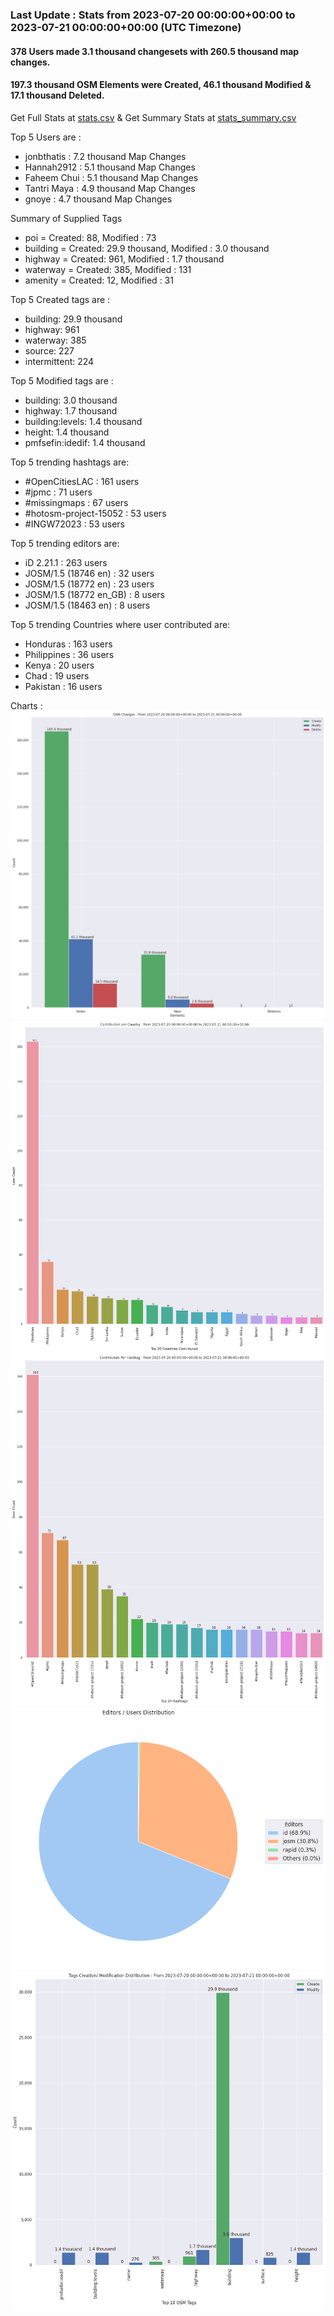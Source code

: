 ### Last Update : Stats from 2023-07-20 00:00:00+00:00 to 2023-07-21 00:00:00+00:00 (UTC Timezone)

#### 378 Users made 3.1 thousand changesets with 260.5 thousand map changes.
#### 197.3 thousand OSM Elements were Created, 46.1 thousand Modified & 17.1 thousand Deleted.
Get Full Stats at [stats.csv](/stats/hotosm/Daily/stats.csv)
 & Get Summary Stats at [stats_summary.csv](/stats/hotosm/Daily/stats_summary.csv)

Top 5 Users are : 
- jonbthatis : 7.2 thousand Map Changes
- Hannah2912 : 5.1 thousand Map Changes
- Faheem Chui : 5.1 thousand Map Changes
- Tantri Maya : 4.9 thousand Map Changes
- gnoye : 4.7 thousand Map Changes

Summary of Supplied Tags
- poi = Created: 88, Modified : 73
- building = Created: 29.9 thousand, Modified : 3.0 thousand
- highway = Created: 961, Modified : 1.7 thousand
- waterway = Created: 385, Modified : 131
- amenity = Created: 12, Modified : 31


Top 5 Created tags are :
- building: 29.9 thousand
- highway: 961
- waterway: 385
- source: 227
- intermittent: 224


Top 5 Modified tags are :
- building: 3.0 thousand
- highway: 1.7 thousand
- building:levels: 1.4 thousand
- height: 1.4 thousand
- pmfsefin:idedif: 1.4 thousand


Top 5 trending hashtags are:
- #OpenCitiesLAC : 161 users
- #jpmc : 71 users
- #missingmaps : 67 users
- #hotosm-project-15052 : 53 users
- #INGW72023 : 53 users


Top 5 trending editors are:
- iD 2.21.1 : 263 users
- JOSM/1.5 (18746 en) : 32 users
- JOSM/1.5 (18772 en) : 23 users
- JOSM/1.5 (18772 en_GB) : 8 users
- JOSM/1.5 (18463 en) : 8 users


Top 5 trending Countries where user contributed are:
- Honduras : 163 users
- Philippines : 36 users
- Kenya : 20 users
- Chad : 19 users
- Pakistan : 16 users


 Charts : 
![Alt text](./stats_osm_changes.png) 
![Alt text](./stats_users_per_country.png) 
![Alt text](./stats_users_per_hashtag.png) 
![Alt text](./stats_editors_pie_chart.png) 
![Alt text](./stats_tags.png) 
